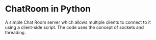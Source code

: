 # ChatRoom in Python
A simple Chat Room server which allows multiple clients to connect to it using a client-side script. The code uses the concept of sockets and threading. 

